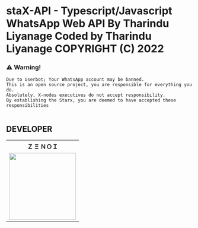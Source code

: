 # staX-API - Typescript/Javascript WhatsApp Web API By Tharindu Liyanage Coded by Tharindu Liyanage COPYRIGHT (C) 2022

### ⚠️ Warning! 

```
Due to Userbot; Your WhatsApp account may be banned.
This is an open source project, you are responsible for everything you do. 
Absolutely, X-nodes executives do not accept responsibility.
By establishing the Starx, you are deemed to have accepted these responsibilities


```






## DEVELOPER





<table><tr><th>Ｚ Ξ ＮＯＩ</th></tr><tr><td><a href="https://github.com/Zenoixnoize"><img src="https://i.ibb.co/0nwLBfM/Pics-Art-05-02-11-09-48.jpg" width="180"</td></tr>

